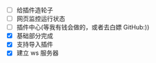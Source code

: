 -   [ ] 给插件造轮子
-   [ ] 网页监控运行状态
-   [ ] 插件中心(等我有钱会做的，或者去白嫖 GitHub:))
-   [x] 基础部分完成
-   [x] 支持导入插件
-   [x] 建立 ws 服务器
